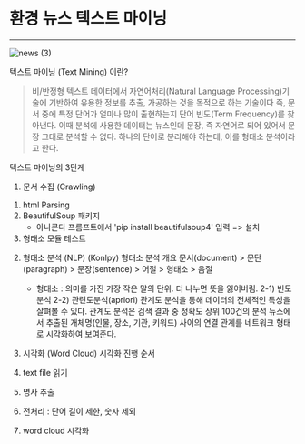 # 환경 뉴스 텍스트 마이닝
----------
![news (3)](https://user-images.githubusercontent.com/34561364/192138427-c2273446-eed5-42a7-9cc3-20df2bbbebf0.png)

텍스트 마이닝 (Text Mining) 이란?
> 비/반정형 텍스트 데이터에서 자연어처리(Natural Language Processing)기술에 기반하여 유용한 정보를 추출, 가공하는 것을 목적으로 하는 기술이다
  즉, 문서 중에 특정 단어가 얼마나 많이 출현하는지 단어 빈도(Term Frequency)를 찾아낸다. 이때 분석에 사용한 데이터는 뉴스인데 문장, 즉 자연어로 되어 있어서 문장 그대로 분석할 수 없다. 하나의 단어로 분리해야 하는데, 이를 형태소 분석이라고 한다.

텍스트 마이닝의 3단계 
1. 문서 수집 (Crawling)
  1) html Parsing
  2) BeautifulSoup 패키지
     - 아나콘다 프롬프트에서 'pip install beautifulsoup4' 입력 => 설치
  3) 형태소 모듈 테스트
2. 형태소 분석 (NLP) (Konlpy)
  형태소 분석 개요
     문서(document) > 문단(paragraph) > 문장(sentence) > 어절 > 형태소 > 음절
      * 형태소 : 의미를 가진 가장 작은 말의 단위. 더 나누면 뜻을 잃어버림.
      2-1) 빈도분석
      2-2) 관련도분석(apriori)
      관계도 분석을 통해 데이터의 전체적인 특성을 살펴볼 수 있다. 관계도 분석은 검색 결과 중 정확도 상위 100건의 분석 뉴스에서 추출된 개체명(인물, 장소, 기관, 키워드) 사이의 연결 관계를 네트워크 형태로 시각화하여 보여준다. 
      
3. 시각화 (Word Cloud)
시각화 진행 순서
  1. text file 읽기
  2. 명사 추출
  3. 전처리 : 단어 길이 제한, 숫자 제외
  4. word cloud 시각화


